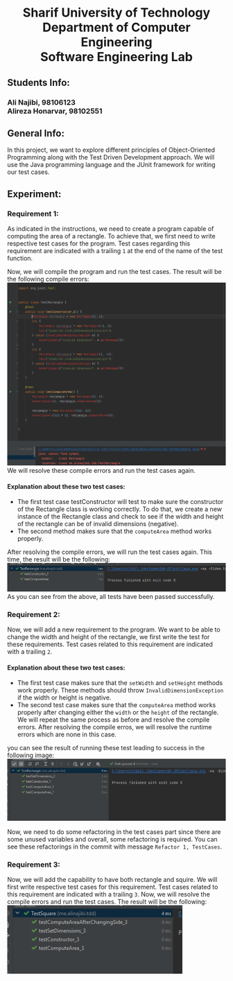 # <p style="text-align: center;">Sharif University of Technology</br>Department of Computer Engineering</br>Software Engineering Lab</p>

## Students Info:

### Ali Najibi, 98106123 </br>Alireza Honarvar, 98102551

## General Info:
In this project, we want to explore different principles of Object-Oriented Programming along with 
the Test Driven Development approach. We will use the Java programming language and the JUnit framework
for writing our test cases.

## Experiment:

### Requirement 1:
As indicated in the instructions, we need to create a program capable of computing 
the area of a rectangle. To achieve that, we first need to write respective test cases
for the program. Test cases regarding this requirement are indicated with a trailing `1` at the end
of the name of the test function.

Now, we will compile the program and run the test cases. The result will be the following 
compile errors:
![img.png](report.images/phase1.png)
We will resolve these compile errors and run the test cases again.
#### Explanation about these two test cases:
- The first test case testConstructor will test to make sure the constructor of the Rectangle class
  is working correctly. To do that, we create a new instance of the Rectangle class and check to see
  if the width and height of the rectangle can be of invalid dimensions (negative).
- The second method makes sure that the `computeArea` method works properly.

After resolving the compile errors, we will run the test cases again. This time, the result will be
the following:
![img.png](report.images/phase4.png)
As you can see from the above, all tests have been passed successfully.

### Requirement 2:
Now, we will add a new requirement to the program. We want to be able to change the width and height
of the rectangle, we first write the test for these requirements. Test cases related to this requirement
are indicated with a trailing `2`.
#### Explanation about these two test cases:
- The first test case makes sure that the `setWidth` and `setHeight` methods work properly. These
methods should throw `InvalidDimensionException` if the width or height is negative.
- The second test case makes sure that the `computeArea` method works properly after changing either 
the `width` or the `height` of the rectangle.
We will repeat the same process as before and resolve the compile errors. After resolving the compile erros, we will resolve
the runtime errors which are none in this case.

you can see the result of running these test leading to success in the following image:
![img.png](report.images/success_req_2.png)

Now, we need to do some refactoring in the test cases part since there are some
unused variables and overall, some refactoring is required. You can see these refactorings
in the commit with message `Refactor 1, TestCases`.

### Requirement 3:
Now, we will add the capability to have both rectangle and squire. We will first write respective
test cases for this requirement. Test cases related to this requirement are indicated with a trailing `3`.
Now, we will resolve the compile errors and run the test cases. The result will be the following:
![img.png](report.images/square_pass.png)